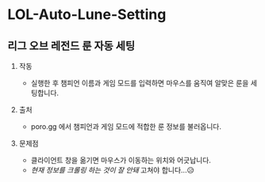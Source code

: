 # LOL-Auto-Lune-Setting
## 리그 오브 레전드 룬 자동 세팅

1. 작동
    - 실행한 후 챔피언 이름과 게임 모드를 입력하면 마우스를 움직여 알맞은 룬을 세팅합니다.

2. 출처
    - poro.gg 에서 챔피언과 게임 모드에 적합한 룬 정보를 불러옵니다.
 
3. 문제점
    - 클라이언트 창을 옮기면 마우스가 이동하는 위치와 어긋납니다.
    - *현재 정보를 크롤링 하는 것이 잘 안돼* 고쳐야 합니다...😥
